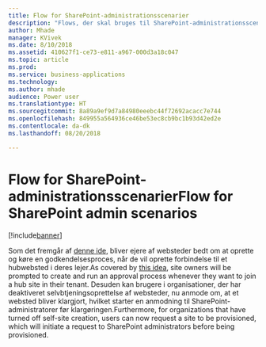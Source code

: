 ```yaml
---
title: Flow for SharePoint-administrationsscenarier
description: "Flows, der skal bruges til SharePoint-administrationsscenarier som f.eks. oprettelse af forbindelse til hub og klargøring af websteder."
author: Mhade
manager: KVivek
ms.date: 8/10/2018
ms.assetid: 410627f1-ce73-e811-a967-000d3a18c047
ms.topic: article
ms.prod: 
ms.service: business-applications
ms.technology: 
ms.author: mhade
audience: Power user
ms.translationtype: HT
ms.sourcegitcommit: 8a89a9ef9d7a84980eeebc44f72692acacc7e744
ms.openlocfilehash: 849955a564936ce46be53ec8cb9bc1b93d42ed2e
ms.contentlocale: da-dk
ms.lasthandoff: 08/20/2018

---
```

# <a name="flow-for-sharepoint-admin-scenarios"></a><span data-ttu-id="60402-103">Flow for SharePoint-administrationsscenarier</span><span class="sxs-lookup"><span data-stu-id="60402-103">Flow for SharePoint admin scenarios</span></span>


[!include[banner](../../includes/banner.md)]

<span data-ttu-id="60402-104">Som det fremgår af [denne ide](https://powerusers.microsoft.com/t5/Flow-Ideas/Approval-of-SharePoint-Site-getting-joined-with-a-Hub-Site/idi-p/122808), bliver ejere af websteder bedt om at oprette og køre en godkendelsesproces, når de vil oprette forbindelse til et hubwebsted i deres lejer.</span><span class="sxs-lookup"><span data-stu-id="60402-104">As covered by [this idea](https://powerusers.microsoft.com/t5/Flow-Ideas/Approval-of-SharePoint-Site-getting-joined-with-a-Hub-Site/idi-p/122808), site owners will be prompted to create and run an approval process whenever they want to join a hub site in their tenant.</span></span>  <span data-ttu-id="60402-105">Desuden kan brugere i organisationer, der har deaktiveret selvbtjeningsoprettelse af websteder, nu anmode om, at et websted bliver klargjort, hvilket starter en anmodning til SharePoint-administratorer før klargøringen.</span><span class="sxs-lookup"><span data-stu-id="60402-105">Furthermore, for organizations that have turned off self-site creation, users can now request a site to be provisioned, which will initiate a request to SharePoint administrators before being provisioned.</span></span> 

